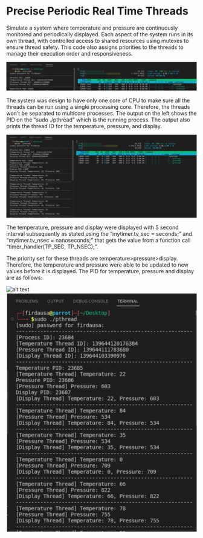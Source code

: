 # Precise Periodic Real Time Threads
Simulate a system where temperature and pressure are continuously monitored and periodically displayed. 
Each aspect of the system runs in its own thread, with controlled access to shared resources using mutexes to ensure thread safety. 
This code also assigns priorities to the threads to manage their execution order and responsiveness.

![alt text](https://github.com/Ausrif-Dev/Precise-Periodic-Real-Time-Threads/blob/5c69b7843f960221132e972f871f01380cd4eac4/pthreadsudo1.PNG?raw=true)

The system was design to have only one core of CPU to make sure all
the threads can be run using a single processing core. Therefore, the threads won’t be separated
to multicore processes. The output on the left shows the PID on the “sudo ./pthread” which is
the running process. The output also prints the thread ID for the temperature, pressure, and
display.

![alt text](https://github.com/Ausrif-Dev/Precise-Periodic-Real-Time-Threads/blob/35696883a56c144f2d47ecaa6e13cf1fddbb06ba/pthreadsudoRes.PNG?raw=true)

The temperature, pressure and display were displayed with 5 second interval subsequently as
stated using the “mytimer.tv_sec = seconds;” and “mytimer.tv_nsec = nanoseconds;” that gets
the value from a function call “timer_handler(TP_SEC, TP_NSEC);”.

The priority set for these threads are temperature>pressure>display. Therefore, the temperature and
pressure were able to be updated to new values before it is displayed. The PID for temperature,
pressure and display are as follows:

![alt text](https://github.com/Ausrif-Dev/Precise-Periodic-Real-Time-Threads/blob/1df5b685fc52f5906258fe889f6bf14f03aca44f/pthreadsudoRes2.PNG.PNG?raw=true)
![alt text](https://github.com/Ausrif-Dev/Precise-Periodic-Real-Time-Threads/blob/35696883a56c144f2d47ecaa6e13cf1fddbb06ba/pthreadsudoRes3.PNG?raw=true)

